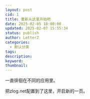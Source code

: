 ```yaml
---
layout: post
cid: 1
title: 重新从这里开始吧
date: 2025-02-05 18:00:00
updated: 2025-02-07 15:55:34
status: publish
author: LetterZ
categories: 
  - 默认分类
tags: 
description: 
keyword: 
thumbnail: 
---
```



一直徘徊在不同的应用里。   

把zlog.net配置到了这里，开启新的一页。